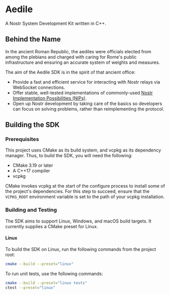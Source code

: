 # Aedile

A Nostr System Development Kit written in C++.

## Behind the Name

In the ancient Roman Republic, the aediles were officials elected from among the plebians and charged with caring for Rome's public infrastructure and ensuring an accurate system of weights and measures.

The aim of the Aedile SDK is in the spirit of that ancient office:

- Provide a fast and efficient service for interacting with Nostr relays via WebSocket connections.
- Offer stable, well-tested implementations of commonly-used [Nostr Implementation Possibilities (NIPs)](https://github.com/nostr-protocol/nips/tree/master).
- Open up Nostr development by taking care of the basics so developers can focus on solving problems, rather than reimplementing the protocol.

## Building the SDK

### Prerequisites

This project uses CMake as its build system, and vcpkg as its dependency manager.  Thus, to build the SDK, you will need the following:

- CMake 3.19 or later
- A C++17 compiler
- vcpkg

CMake invokes vcpkg at the start of the configure process to install some of the project's dependencies.  For this step to succeed, ensure that the `VCPKG_ROOT` environment variable is set to the path of your vcpkg installation.

### Building and Testing

The SDK aims to support Linux, Windows, and macOS build targets.  It currently supplies a CMake preset for Linux.

#### Linux

To build the SDK on Linux, run the following commands from the project root:

```bash
cmake --build --preset="linux"
```

To run unit tests, use the following commands:

```bash
cmake --build --preset="linux tests"
ctest --preset="linux"
```
